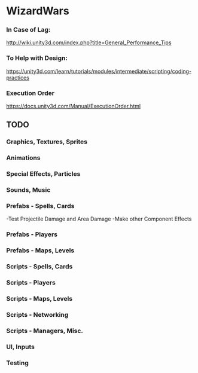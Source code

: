 # WizardWars

### In Case of Lag:
http://wiki.unity3d.com/index.php?title=General_Performance_Tips

### To Help with Design:
https://unity3d.com/learn/tutorials/modules/intermediate/scripting/coding-practices

### Execution Order
https://docs.unity3d.com/Manual/ExecutionOrder.html

## TODO
### Graphics, Textures, Sprites

### Animations

### Special Effects, Particles

### Sounds, Music

### Prefabs - Spells, Cards
-Test Projectile Damage and Area Damage
-Make other Component Effects

### Prefabs - Players

### Prefabs - Maps, Levels

### Scripts - Spells, Cards

### Scripts - Players

### Scripts - Maps, Levels

### Scripts - Networking

### Scripts - Managers, Misc.

### UI, Inputs

### Testing
